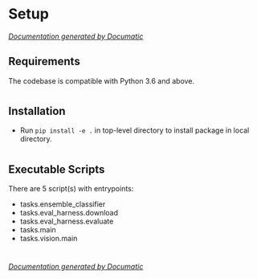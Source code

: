 # Setup

[_Documentation generated by Documatic_](https://www.documatic.com)

<!---Documatic-section-Requirements-start--->
## Requirements

The codebase is compatible with Python 3.6 and above.

# #
<!---Documatic-section-Requirements-end--->

<!---Documatic-section-Installation-start--->
## Installation

* Run `pip install -e .` in top-level directory to
install package in local directory.

# #
<!---Documatic-section-Installation-end--->

<!---Documatic-section-Executable Scripts-start--->
## Executable Scripts

There are 5 script(s) with entrypoints:
* tasks.ensemble_classifier
* tasks.eval_harness.download
* tasks.eval_harness.evaluate
* tasks.main
* tasks.vision.main

# #
<!---Documatic-section-Executable Scripts-end--->

[_Documentation generated by Documatic_](https://www.documatic.com)
